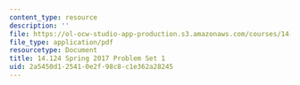 ```yaml
---
content_type: resource
description: ''
file: https://ol-ocw-studio-app-production.s3.amazonaws.com/courses/14-124-microeconomic-theory-iv-spring-2017/2a5450d125410e2f98c8c1e362a28245_MIT14_124S17_Pset1.pdf
file_type: application/pdf
resourcetype: Document
title: 14.124 Spring 2017 Problem Set 1
uid: 2a5450d1-2541-0e2f-98c8-c1e362a28245
---
```

